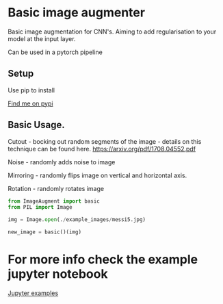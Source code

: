 # Basic image augmenter
Basic image augmentation for CNN's. Aiming to add regularisation to your model at the input layer.

Can be used in a pytorch pipeline 


## Setup

Use pip to install 

[Find me on pypi](https://www.google.com)

## Basic Usage.

Cutout - bocking out random segments of the image - details on this technique can be found here. https://arxiv.org/pdf/1708.04552.pdf

Noise - randomly adds noise to image 

Mirroring - randomly flips image on vertical and horizontal axis.

Rotation - randomly rotates image

```python
from ImageAugment import basic
from PIL import Image

img = Image.open(./example_images/messi5.jpg)

new_image = basic()(img)

```

# For more info check the example jupyter notebook

[Jupyter examples](../example.ipynb)